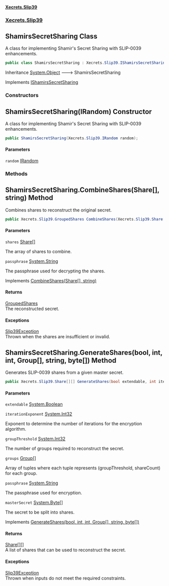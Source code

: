 #### [Xecrets.Slip39](index.md 'index')
### [Xecrets.Slip39](Xecrets.Slip39.md 'Xecrets.Slip39')

## ShamirsSecretSharing Class

A class for implementing Shamir's Secret Sharing with SLIP-0039 enhancements.

```csharp
public class ShamirsSecretSharing : Xecrets.Slip39.IShamirsSecretSharing
```

Inheritance [System.Object](https://learn.microsoft.com/en-us/dotnet/api/system.object 'System.Object') &#129106; ShamirsSecretSharing

Implements [IShamirsSecretSharing](Xecrets.Slip39.md#Xecrets.Slip39.IShamirsSecretSharing 'Xecrets.Slip39.IShamirsSecretSharing')
### Constructors

<a name='Xecrets.Slip39.ShamirsSecretSharing.ShamirsSecretSharing(Xecrets.Slip39.IRandom)'></a>

## ShamirsSecretSharing(IRandom) Constructor

A class for implementing Shamir's Secret Sharing with SLIP-0039 enhancements.

```csharp
public ShamirsSecretSharing(Xecrets.Slip39.IRandom random);
```
#### Parameters

<a name='Xecrets.Slip39.ShamirsSecretSharing.ShamirsSecretSharing(Xecrets.Slip39.IRandom).random'></a>

`random` [IRandom](Xecrets.Slip39.md#Xecrets.Slip39.IRandom 'Xecrets.Slip39.IRandom')
### Methods

<a name='Xecrets.Slip39.ShamirsSecretSharing.CombineShares(Xecrets.Slip39.Share[],string)'></a>

## ShamirsSecretSharing.CombineShares(Share[], string) Method

Combines shares to reconstruct the original secret.

```csharp
public Xecrets.Slip39.GroupedShares CombineShares(Xecrets.Slip39.Share[] shares, string passphrase);
```
#### Parameters

<a name='Xecrets.Slip39.ShamirsSecretSharing.CombineShares(Xecrets.Slip39.Share[],string).shares'></a>

`shares` [Share](Xecrets.Slip39.Share.md 'Xecrets.Slip39.Share')[[]](https://learn.microsoft.com/en-us/dotnet/api/system.array 'System.Array')

The array of shares to combine.

<a name='Xecrets.Slip39.ShamirsSecretSharing.CombineShares(Xecrets.Slip39.Share[],string).passphrase'></a>

`passphrase` [System.String](https://learn.microsoft.com/en-us/dotnet/api/system.string 'System.String')

The passphrase used for decrypting the shares.

Implements [CombineShares(Share[], string)](Xecrets.Slip39.md#Xecrets.Slip39.IShamirsSecretSharing.CombineShares(Xecrets.Slip39.Share[],string) 'Xecrets.Slip39.IShamirsSecretSharing.CombineShares(Xecrets.Slip39.Share[], string)')

#### Returns
[GroupedShares](Xecrets.Slip39.GroupedShares.md 'Xecrets.Slip39.GroupedShares')  
The reconstructed secret.

#### Exceptions

[Slip39Exception](Xecrets.Slip39.Slip39Exception.md 'Xecrets.Slip39.Slip39Exception')  
Thrown when the shares are insufficient or invalid.

<a name='Xecrets.Slip39.ShamirsSecretSharing.GenerateShares(bool,int,int,Xecrets.Slip39.Group[],string,byte[])'></a>

## ShamirsSecretSharing.GenerateShares(bool, int, int, Group[], string, byte[]) Method

Generates SLIP-0039 shares from a given master secret.

```csharp
public Xecrets.Slip39.Share[][] GenerateShares(bool extendable, int iterationExponent, int groupThreshold, Xecrets.Slip39.Group[] groups, string passphrase, byte[] masterSecret);
```
#### Parameters

<a name='Xecrets.Slip39.ShamirsSecretSharing.GenerateShares(bool,int,int,Xecrets.Slip39.Group[],string,byte[]).extendable'></a>

`extendable` [System.Boolean](https://learn.microsoft.com/en-us/dotnet/api/system.boolean 'System.Boolean')

<a name='Xecrets.Slip39.ShamirsSecretSharing.GenerateShares(bool,int,int,Xecrets.Slip39.Group[],string,byte[]).iterationExponent'></a>

`iterationExponent` [System.Int32](https://learn.microsoft.com/en-us/dotnet/api/system.int32 'System.Int32')

Exponent to determine the number of iterations for the encryption
            algorithm.

<a name='Xecrets.Slip39.ShamirsSecretSharing.GenerateShares(bool,int,int,Xecrets.Slip39.Group[],string,byte[]).groupThreshold'></a>

`groupThreshold` [System.Int32](https://learn.microsoft.com/en-us/dotnet/api/system.int32 'System.Int32')

The number of groups required to reconstruct the secret.

<a name='Xecrets.Slip39.ShamirsSecretSharing.GenerateShares(bool,int,int,Xecrets.Slip39.Group[],string,byte[]).groups'></a>

`groups` [Group](Xecrets.Slip39.Group.md 'Xecrets.Slip39.Group')[[]](https://learn.microsoft.com/en-us/dotnet/api/system.array 'System.Array')

Array of tuples where each tuple represents (groupThreshold, shareCount) for each
            group.

<a name='Xecrets.Slip39.ShamirsSecretSharing.GenerateShares(bool,int,int,Xecrets.Slip39.Group[],string,byte[]).passphrase'></a>

`passphrase` [System.String](https://learn.microsoft.com/en-us/dotnet/api/system.string 'System.String')

The passphrase used for encryption.

<a name='Xecrets.Slip39.ShamirsSecretSharing.GenerateShares(bool,int,int,Xecrets.Slip39.Group[],string,byte[]).masterSecret'></a>

`masterSecret` [System.Byte](https://learn.microsoft.com/en-us/dotnet/api/system.byte 'System.Byte')[[]](https://learn.microsoft.com/en-us/dotnet/api/system.array 'System.Array')

The secret to be split into shares.

Implements [GenerateShares(bool, int, int, Group[], string, byte[])](Xecrets.Slip39.md#Xecrets.Slip39.IShamirsSecretSharing.GenerateShares(bool,int,int,Xecrets.Slip39.Group[],string,byte[]) 'Xecrets.Slip39.IShamirsSecretSharing.GenerateShares(bool, int, int, Xecrets.Slip39.Group[], string, byte[])')

#### Returns
[Share](Xecrets.Slip39.Share.md 'Xecrets.Slip39.Share')[[]](https://learn.microsoft.com/en-us/dotnet/api/system.array 'System.Array')[[]](https://learn.microsoft.com/en-us/dotnet/api/system.array 'System.Array')  
A list of shares that can be used to reconstruct the secret.

#### Exceptions

[Slip39Exception](Xecrets.Slip39.Slip39Exception.md 'Xecrets.Slip39.Slip39Exception')  
Thrown when inputs do not meet the required constraints.